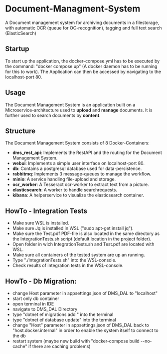 # Document-Managment-System
A Document management system for archiving documents in a filestorage, with automatic OCR (queue for OC-recognition), tagging and full text search (ElasticSearch)

## Startup
To start up the application, the docker-compose.yml has to be executed by the command: "docker compose up" (A docker daemon has to be running for this to work). The Application can then be accessed by navigating to the localhost-port 80.
## Usage
The Document Management System is an application built on a Microservice-architecture used to **upload** and **manage** documents. It is further used to search documents by **content**. 
## Structure
The Document Management System consists of 8 Docker-Containers:
- **dms_rest_api**: Implements the RestAPI and the routing for the Document Management System.
- **webui**: Implements a simple user interface on localhost-port 80.
- **db**: Contains a postgresql database used for data-persistence.
- **rabbitmq**: Implements 3 message-queues to manage the workflow.
- **minio**: A service handling file-upload and storage.
- **ocr_worker**: A Tesseract ocr-worker to extract text from a picture.
- **elasticsearch**: A worker to handle searchrequests.
- **kibana**: A helperservice to visualize the elasticsearch container.

## HowTo - Integration Tests
- Make sure WSL is installed.
- Make sure Jq is installed in WSL ("sudo apt-get install jq").
- Make sure the Test.pdf PDF-file is also located in the same directory as the IntegrationTests.sh script (default location in the project folder).
- Open folder in wich IntegrationTests.sh and Test.pdf are located with WSL.
- Make sure all containers of the tested system are up an running.
- Type "./IntegrationTests.sh" into the WSL-console.
- Check results of integration tests in the WSL-console.

## HowTo - Db Migration:
- change Host parameter in appsettings.json of DMS_DAL to "localhost"
- start only db container
- open terminal in IDE
- navigate to DMS_DAL Directory
- type "dotnet ef migrations add <migration-name>" into the terminal
- type "dotnet ef database update" into the terminal
- change "Host" parameter in appsettings.json of DMS_DAL back to "host.docker.internal" in order to enable the system itself to connect to the db
- restart system (maybe new build with "docker-compose build --no-cache" if there are caching problems)



  

